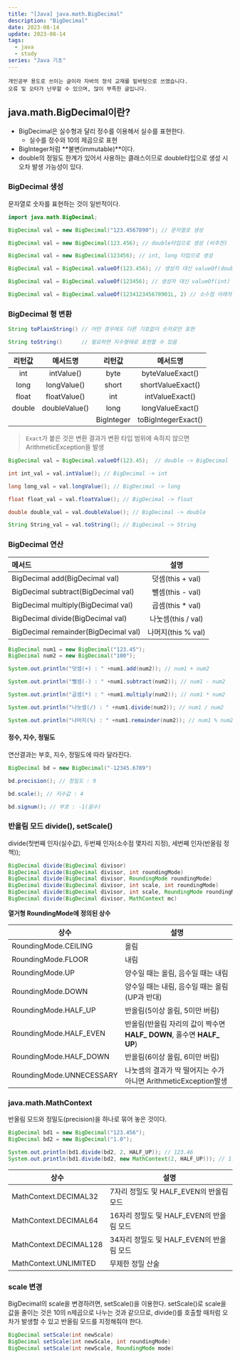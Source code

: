 ```yaml
---
title: "[Java] java.math.BigDecimal"
description: "BigDecimal"
date: 2023-08-14
update: 2023-08-14
tags:
  - java
  - study
series: "Java 기초"
---
```


```
개인공부 용도로 쓰이는 글이라 자바의 정석 교재를 밑바탕으로 쓰였습니다. 
오류 및 오타가 난무할 수 있으며, 많이 부족한 글입니다.
```

## java.math.BigDecimal이란? 

- BigDecimal은 실수형과 달리 정수를 이용해서 실수를 표현한다. 
    - 실수를 정수와 10의 제곱으로 표현
- BigInteger처럼 **불변(immutable)**이다.
- double의 정밀도 한계가 있어서 사용하는 클래스이므로 double타입으로 생성 시 오차 발생 가능성이 있다.

### BigDecimal 생성

문자열로 숫자를 표현하는 것이 일반적이다.

```java
import java.math.BigDecimal;

BigDecimal val = new BigDecimal("123.4567890"); // 문자열로 생성

BigDecimal val = new BigDecimal(123.456); // double타입으로 생성 (비추천)

BigDecimal val = new BigDecimal(123456); // int, long 타입으로 생성

BigDecimal val = BigDecimal.valueOf(123.456); // 생성자 대신 valueOf(double)사용

BigDecimal val = BigDecimal.valueOf(123456); // 생성자 대신 valueOf(int) 사용

BigDecimal val = BigDecimal.valueOf(123412345678901L, 2) // 소수점 아래자리수 지정
```

### BigDecimal 형 변환

```java
String toPlainString() // 어떤 경우에도 다른 기호없이 숫자로만 표현

String toString()      // 필요하면 지수형태로 표현할 수 있음
```

| 리턴값 | 메서드명 | 리턴값 | 메서드명 |
| :---: | :---: | :---: | :---: |
| int | intValue() | byte | byteValueExact() |
| long | longValue() | short | shortValueExact() |
| float | floatValue() | int | intValueExact() |
| double | doubleValue() | long | longValueExact() |
|  |  | BigInteger | toBigIntegerExact() |

> `Exact`가 붙은 것은 변환 결과가 변환 타입 범위에 속하지 않으면 ArithmeticException을 발생

```java
BigDecimal val = BigDecimal.valueOf(123.45);  // double -> BigDecimal

int int_val = val.intValue(); // BigDecimal -> int 

long long_val = val.longValue(); // BigDecimal -> long

float float_val = val.floatValue(); // BigDecimal -> float

double double_val = val.doubleValue(); // BigDecimal -> double

String String_val = val.toString(); // BigDecimal -> String
```

### BigDecimal 연산

| 메서드 | 설명 |
| :--- | :---: |
|BigDecimal add(BigDecimal val) | 덧셈(this + val) |
|BigDecimal subtract(BigDecimal val) | 뺄셈(this - val) |
|BigDecimal multiply(BigDecimal val) | 곱셈(this * val) |
|BigDecimal divide(BigDecimal val) | 나눗셈(this / val) |
|BigDecimal remainder(BigDecimal val) | 나머지(this % val) |

```java
BigDecimal num1 = new BigDecimal("123.45");
BigDecimal num2 = new BigDecimal("100");

System.out.println("덧셈(+) : " +num1.add(num2)); // num1 + num2

System.out.println("뺄셈(-) : " +num1.subtract(num2)); // num1 - num2

System.out.println("곱셈(*) : " +num1.multiply(num2)); // num1 * num2

System.out.println("나눗셈(/) : " +num1.divide(num2)); // num1 / num2

System.out.println("나머지(%) : " +num1.remainder(num2)); // num1 % num2
```

#### 정수, 지수, 정밀도

연산결과는 부호, 지수, 정밀도에 따라 달라진다.

```java
BigDecimal bd = new BigDecimal("-12345.6789")

bd.precision(); // 정밀도 : 9

bd.scale(); // 지수값 : 4

bd.signum(); // 부호 : -1(음수)
```


### 반올림 모드 divide(), setScale()

divide(첫번째 인자(실수값), 두번째 인자(소수점 몇자리 지정), 세번째 인자(반올림 정책));

```java
BigDecimal divide(BigDecimal divisor)
BigDecimal divide(BigDecimal divisor, int roundingMode)
BigDecimal divide(BigDecimal divisor, RoundingMode roundingMode)
BigDecimal divide(BigDecimal divisor, int scale, int roundingMode)
BigDecimal divide(BigDecimal divisor, int scale, RoundingMode roundingMode)
BigDecimal divide(BigDecimal divisor, MathContext mc)
```

**열거형 RoundingMode에 정의된 상수**

|상수 | 설명 |
|---|--- |
| RoundingMode.CEILING| 올림 |
| RoundingMode.FLOOR | 내림 |
| RoundingMode.UP | 양수일 때는 올림, 음수일 때는 내림 |
| RoundingMode.DOWN | 양수일 때는 내림, 음수일 때는 올림(UP과 반대) |
| RoundingMode.HALF_UP | 반올림(5이상 올림, 5미만 버림) |
| RoundingMode.HALF_EVEN | 반올림(반올림 자리의 값이 짝수면 **HALF_ DOWN**, 홀수면 **HALF_ UP**)|
| RoundingMode.HALF_DOWN | 반올림(6이상 올림, 6미만 버림) |
| RoundingMode.UNNECESSARY | 나눗셈의 결과가 딱 떨어지는 수가 아니면 ArithmeticException발생| 

### java.math.MathContext

반올림 모드와 정밀도(precision)을 하나로 묶어 놓은 것이다.

```java
BigDecimal bd1 = new BigDecimal("123.456");
BigDecimal bd2 = new BigDecimal("1.0");

System.out.println(bd1.divide(bd2, 2, HALF_UP)); // 123.46
System.out.println(bd1.divide(bd2, new MathContext(2, HALF_UP))); // 1.2E+2
```

| 상수 | 설명 |
| --- | --- | 
| MathContext.DECIMAL32 | 7자리 정밀도 및 HALF_EVEN의 반올림 모드 |
| MathContext.DECIMAL64 | 16자리 정밀도 및 HALF_EVEN의 반올림 모드 |
| MathContext.DECIMAL128 | 34자리 정밀도 및 HALF_EVEN의 반올림 모드 |
| MathContext.UNLIMITED | 무제한 정밀 산술 |

### scale 변경

BigDecimal의 scale을 변경하려면, setScale()을 이용한다. 
setScale()로 scale을 값을 줄이는 것은 10의 n제곱으로 나누는 것과 같으므로, divide()를 호출할 때처럼 오차가 발생할 수 있고 반올림 모드를 지정해줘야 한다. 

```java
BigDecimal setScale(int newScale)
BigDecimal setScale(int newScale, int roundingMode)
BigDecimal setScale(int newScale, RoundingMode mode)
```
